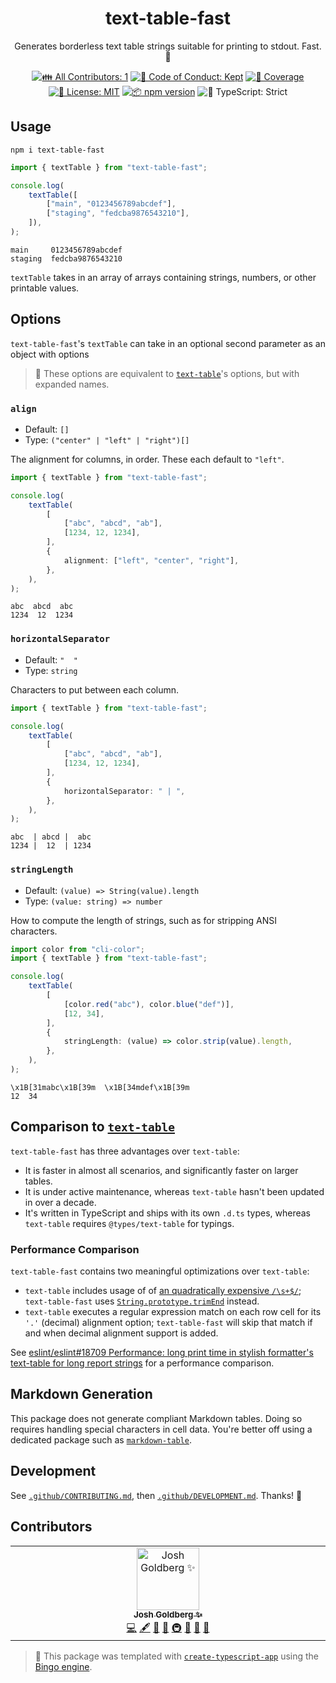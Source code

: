<h1 align="center">text-table-fast</h1>

<p align="center">
	Generates borderless text table strings suitable for printing to stdout.
	Fast.
	🏁
</p>

<p align="center">
	<!-- prettier-ignore-start -->
	<!-- ALL-CONTRIBUTORS-BADGE:START - Do not remove or modify this section -->
	<a href="#contributors" target="_blank"><img alt="👪 All Contributors: 1" src="https://img.shields.io/badge/%F0%9F%91%AA_all_contributors-1-21bb42.svg" /></a>
<!-- ALL-CONTRIBUTORS-BADGE:END -->
	<!-- prettier-ignore-end -->
	<a href="https://github.com/JoshuaKGoldberg/text-table-fast/blob/main/.github/CODE_OF_CONDUCT.md" target="_blank"><img alt="🤝 Code of Conduct: Kept" src="https://img.shields.io/badge/%F0%9F%A4%9D_code_of_conduct-kept-21bb42" /></a>
	<a href="https://codecov.io/gh/JoshuaKGoldberg/text-table-fast" target="_blank"><img alt="🧪 Coverage" src="https://img.shields.io/codecov/c/github/JoshuaKGoldberg/text-table-fast?label=%F0%9F%A7%AA%20coverage" /></a>
	<a href="https://github.com/JoshuaKGoldberg/text-table-fast/blob/main/LICENSE.md" target="_blank"><img alt="📝 License: MIT" src="https://img.shields.io/badge/%F0%9F%93%9D_license-MIT-21bb42.svg" /></a>
	<a href="http://npmjs.com/package/text-table-fast" target="_blank"><img alt="📦 npm version" src="https://img.shields.io/npm/v/text-table-fast?color=21bb42&label=%F0%9F%93%A6%20npm" /></a>
	<img alt="💪 TypeScript: Strict" src="https://img.shields.io/badge/%F0%9F%92%AA_typescript-strict-21bb42.svg" />
</p>

## Usage

```shell
npm i text-table-fast
```

```ts
import { textTable } from "text-table-fast";

console.log(
	textTable([
		["main", "0123456789abcdef"],
		["staging", "fedcba9876543210"],
	]),
);
```

```plaintext
main     0123456789abcdef
staging  fedcba9876543210
```

`textTable` takes in an array of arrays containing strings, numbers, or other printable values.

## Options

`text-table-fast`'s `textTable` can take in an optional second parameter as an object with options

> 🔄 These options are equivalent to [`text-table`](https://www.npmjs.com/package/text-table)'s options, but with expanded names.

### `align`

- Default: `[]`
- Type: `("center" | "left" | "right")[]`

The alignment for columns, in order.
These each default to `"left"`.

```ts
import { textTable } from "text-table-fast";

console.log(
	textTable(
		[
			["abc", "abcd", "ab"],
			[1234, 12, 1234],
		],
		{
			alignment: ["left", "center", "right"],
		},
	),
);
```

```plaintext
abc  abcd  abc
1234  12  1234
```

### `horizontalSeparator`

- Default: `"  "`
- Type: `string`

Characters to put between each column.

```ts
import { textTable } from "text-table-fast";

console.log(
	textTable(
		[
			["abc", "abcd", "ab"],
			[1234, 12, 1234],
		],
		{
			horizontalSeparator: " | ",
		},
	),
);
```

```plaintext
abc  | abcd |  abc
1234 |  12  | 1234
```

### `stringLength`

- Default: `(value) => String(value).length`
- Type: `(value: string) => number`

How to compute the length of strings, such as for stripping ANSI characters.

```ts
import color from "cli-color";
import { textTable } from "text-table-fast";

console.log(
	textTable(
		[
			[color.red("abc"), color.blue("def")],
			[12, 34],
		],
		{
			stringLength: (value) => color.strip(value).length,
		},
	),
);
```

```plaintext
\x1B[31mabc\x1B[39m  \x1B[34mdef\x1B[39m
12  34
```

## Comparison to [`text-table`](https://www.npmjs.com/package/text-table)

`text-table-fast` has three advantages over `text-table`:

- It is faster in almost all scenarios, and significantly faster on larger tables.
- It is under active maintenance, whereas `text-table` hasn't been updated in over a decade.
- It's written in TypeScript and ships with its own `.d.ts` types, whereas `text-table` requires `@types/text-table` for typings.

### Performance Comparison

`text-table-fast` contains two meaningful optimizations over `text-table`:

- `text-table` includes usage of of [an quadratically expensive `/\s+$/`](https://ota-meshi.github.io/eslint-plugin-regexp/playground/#eJyrVkrOT0lVslLSj4kp1lbRV6oFADQgBS4=); `text-table-fast` uses [`String.prototype.trimEnd`](https://developer.mozilla.org/en-US/docs/Web/JavaScript/Reference/Global_Objects/String/trimEnd) instead.
- `text-table` executes a regular expression match on each row cell for its `'.'` (decimal) alignment option; `text-table-fast` will skip that match if and when decimal alignment support is added.

See [eslint/eslint#18709 Performance: long print time in stylish formatter's text-table for long report strings](https://github.com/eslint/eslint/issues/18709) for a performance comparison.

## Markdown Generation

This package does not generate compliant Markdown tables.
Doing so requires handling special characters in cell data.
You're better off using a dedicated package such as [`markdown-table`](https://www.npmjs.com/package/markdown-table).

## Development

See [`.github/CONTRIBUTING.md`](./.github/CONTRIBUTING.md), then [`.github/DEVELOPMENT.md`](./.github/DEVELOPMENT.md).
Thanks! 🏁

## Contributors

<!-- spellchecker: disable -->
<!-- ALL-CONTRIBUTORS-LIST:START - Do not remove or modify this section -->
<!-- prettier-ignore-start -->
<!-- markdownlint-disable -->
<table>
  <tbody>
    <tr>
      <td align="center" valign="top" width="14.28%"><a href="http://www.joshuakgoldberg.com/"><img src="https://avatars.githubusercontent.com/u/3335181?v=4?s=100" width="100px;" alt="Josh Goldberg ✨"/><br /><sub><b>Josh Goldberg ✨</b></sub></a><br /><a href="https://github.com/JoshuaKGoldberg/text-table-fast/commits?author=JoshuaKGoldberg" title="Code">💻</a> <a href="#content-JoshuaKGoldberg" title="Content">🖋</a> <a href="https://github.com/JoshuaKGoldberg/text-table-fast/commits?author=JoshuaKGoldberg" title="Documentation">📖</a> <a href="#ideas-JoshuaKGoldberg" title="Ideas, Planning, & Feedback">🤔</a> <a href="#infra-JoshuaKGoldberg" title="Infrastructure (Hosting, Build-Tools, etc)">🚇</a> <a href="#maintenance-JoshuaKGoldberg" title="Maintenance">🚧</a> <a href="#projectManagement-JoshuaKGoldberg" title="Project Management">📆</a> <a href="#tool-JoshuaKGoldberg" title="Tools">🔧</a></td>
    </tr>
  </tbody>
</table>

<!-- markdownlint-restore -->
<!-- prettier-ignore-end -->

<!-- ALL-CONTRIBUTORS-LIST:END -->
<!-- spellchecker: enable -->

> 💝 This package was templated with [`create-typescript-app`](https://github.com/JoshuaKGoldberg/create-typescript-app) using the [Bingo engine](https://create.bingo).
